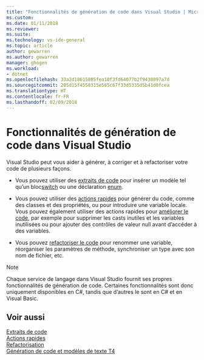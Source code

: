 ```yaml
---
title: "Fonctionnalités de génération de code dans Visual Studio | Microsoft Docs"
ms.custom: 
ms.date: 01/11/2018
ms.reviewer: 
ms.suite: 
ms.technology: vs-ide-general
ms.topic: article
author: gewarren
ms.author: gewarren
manager: ghogen
ms.workload:
- dotnet
ms.openlocfilehash: 33a2d18615885fea10f3fd64077b2f9438097a7d
ms.sourcegitcommit: 205d15f4558315e585c67f33d5335d5b41d0fcea
ms.translationtype: HT
ms.contentlocale: fr-FR
ms.lasthandoff: 02/09/2018
---
```

# <a name="code-generation-features-in-visual-studio"></a>Fonctionnalités de génération de code dans Visual Studio

Visual Studio peut vous aider à générer, à corriger et à refactoriser votre code de plusieurs façons.

- Vous pouvez utiliser des [extraits de code](../ide/code-snippets.md) pour insérer un modèle tel qu’un bloc[switch](/dotnet/csharp/language-reference/keywords/switch) ou une déclaration [enum](/dotnet/csharp/language-reference/keywords/enum).

- Vous pouvez utiliser des [actions rapides](../ide/quick-actions.md) pour générer du code, comme des classes et des propriétés, ou pour introduire une variable locale. Vous pouvez également utiliser des actions rapides pour [améliorer le code](../ide/common-quick-actions.md), par exemple pour supprimer les casts inutiles et les variables inutilisées ou pour ajouter des contrôles de valeur null avant d’accéder à des variables.

- Vous pouvez [refactoriser le code](../ide/refactoring-in-visual-studio.md) pour renommer une variable, réorganiser les paramètres de méthode, synchroniser un type avec son nom de fichier, etc.

> [!NOTE]
> Chaque service de langage dans Visual Studio fournit ses propres fonctionnalités de génération de code. Certaines fonctionnalités sont donc uniquement disponibles en C#, tandis que d’autres le sont en C# et en Visual Basic.

## <a name="see-also"></a>Voir aussi

[Extraits de code](../ide/code-snippets.md)  
[Actions rapides](../ide/quick-actions.md)  
[Refactorisation](../ide/refactoring-in-visual-studio.md)  
[Génération de code et modèles de texte T4](../modeling/code-generation-and-t4-text-templates.md)